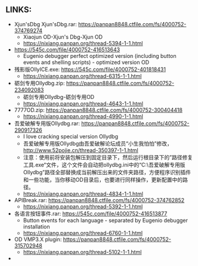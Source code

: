 
## LINKS:
* Xjun'sDbg Xjun'sDbg.rar: https://panpan8848.ctfile.com/fs/4000752-374769274
  * Xiaojun OD-Xjun's Dbg-Xjun OD
  * https://nixiang.panpan.org/thread-5394-1-1.html
* https://545c.com/file/4000752-416513643
  * Eugenio debugger perfect optimized version (including button events and shelling scripts) - optimized version OD
* 残影版OllyICE.exe: https://545c.com/file/4000752-401818431
  * https://nixiang.panpan.org/thread-6315-1-1.html
* 砺剑专用Ollydbg.zip: https://panpan8848.ctfile.com/fs/4000752-234092083
  * 砺剑专用Ollydbg-砺剑专用OD
  * https://nixiang.panpan.org/thread-4643-1-1.html
* 7777OD.zip: https://panpan8848.ctfile.com/fs/4000752-300404418
  * https://nixiang.panpan.org/thread-4990-1-1.html
* 吾爱破解专用版Ollydbg.rar: https://panpan8848.ctfile.com/fs/4000752-290917326
  * I love cracking special version Ollydbg
  * 吾爱破解专用版Ollydbg由吾爱破解论坛成员“小生我怕怕”修改，http://www.52pojie.cn/thread-350397-1-1.html
  * 注意：使用前将安装包解压到固定目录下，然后运行根目录下的”路径修复工具.exe“文件，这个文件会自动把ollydbg.ini中的“C:\吾爱破解专用版Ollydbg”路径全部替换成当前解压出来的文件夹路径，方便程序识别插件和一些功能，当你移动OD目录后，也要进行同样操作，更新配置中的路径。
  * https://nixiang.panpan.org/thread-4834-1-1.html
* APIBreak.rar: https://panpan8848.ctfile.com/fs/4000752-374762852
  * https://nixiang.panpan.org/thread-5392-1-1.html
* 各语言按钮事件.rar: https://545c.com/file/4000752-416513877
  * Button events for each language - separated by Eugenio debugger installation
  * https://nixiang.panpan.org/thread-6760-1-1.html
* OD VMP3.X plugin: https://panpan8848.ctfile.com/fs/4000752-315702948
  * https://nixiang.panpan.org/thread-5102-1-1.html
* 

